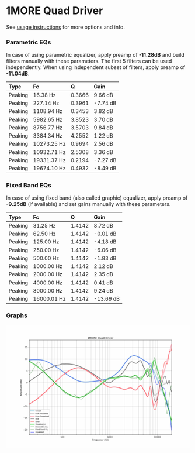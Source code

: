 # 1MORE Quad Driver
See [usage instructions](https://github.com/jaakkopasanen/AutoEq#usage) for more options and info.

### Parametric EQs
In case of using parametric equalizer, apply preamp of **-11.28dB** and build filters manually
with these parameters. The first 5 filters can be used independently.
When using independent subset of filters, apply preamp of **-11.04dB**.

| Type    | Fc          |      Q | Gain     |
|:--------|:------------|:-------|:---------|
| Peaking | 16.38 Hz    | 0.3666 | 9.66 dB  |
| Peaking | 227.14 Hz   | 0.3961 | -7.74 dB |
| Peaking | 1108.94 Hz  | 0.3453 | 3.82 dB  |
| Peaking | 5982.65 Hz  | 3.8523 | 3.70 dB  |
| Peaking | 8756.77 Hz  | 3.5703 | 9.84 dB  |
| Peaking | 3384.34 Hz  | 4.2552 | 1.22 dB  |
| Peaking | 10273.25 Hz | 0.9694 | 2.56 dB  |
| Peaking | 10932.71 Hz | 2.5308 | 3.36 dB  |
| Peaking | 19331.37 Hz | 0.2194 | -7.27 dB |
| Peaking | 19674.10 Hz | 0.4932 | -8.49 dB |

### Fixed Band EQs
In case of using fixed band (also called graphic) equalizer, apply preamp of **-9.25dB**
(if available) and set gains manually with these parameters.

| Type    | Fc          |      Q | Gain      |
|:--------|:------------|:-------|:----------|
| Peaking | 31.25 Hz    | 1.4142 | 8.72 dB   |
| Peaking | 62.50 Hz    | 1.4142 | -0.01 dB  |
| Peaking | 125.00 Hz   | 1.4142 | -4.18 dB  |
| Peaking | 250.00 Hz   | 1.4142 | -6.06 dB  |
| Peaking | 500.00 Hz   | 1.4142 | -1.83 dB  |
| Peaking | 1000.00 Hz  | 1.4142 | 2.12 dB   |
| Peaking | 2000.00 Hz  | 1.4142 | 2.35 dB   |
| Peaking | 4000.00 Hz  | 1.4142 | 0.41 dB   |
| Peaking | 8000.00 Hz  | 1.4142 | 9.24 dB   |
| Peaking | 16000.01 Hz | 1.4142 | -13.69 dB |

### Graphs
![](./1MORE%20Quad%20Driver.png)